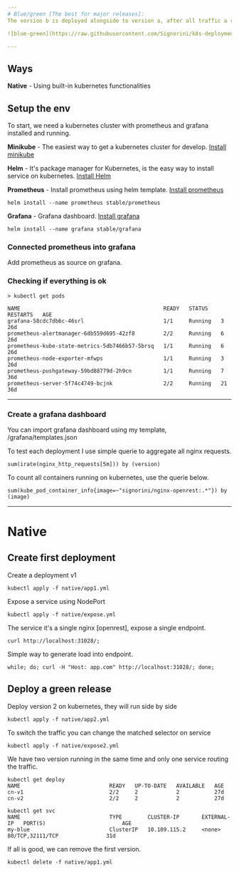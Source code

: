 ```yaml
---
# Blue/green [The best for major releases]:
The version b is deployed alongside to version a, after all traffic a requirements will be switched to new version, which is a safer deployment, you can do a test, rollback will be straightforward, concerns boil down in doubling resource utilization each time a deployment happens, and depends on how often a deploy happens this strategy can be expensive.

![blue-green](https://raw.githubusercontent.com/Signorini/k8s-deployment-strategies/master/images/blue-green-grafana.png)

---
```


##  Ways

**Native** - Using built-in kubernetes functionalities

##  Setup the env

To start, we need a kubernetes cluster with prometheus and grafana installed and running.

**Minikube** - The easiest way to get a kubernetes cluster for develop. [Install minikube](https://kubernetes.io/docs/tasks/tools/install-minikube/)

**Helm** - It's package manager for Kubernetes, is the easy way to install service on kubernetes. [Install Helm](https://helm.sh/docs/using_helm/#quickstart)

**Prometheus** - Install prometheus using helm template. [Install prometheus](https://github.com/helm/charts/tree/master/stable/prometheus)
```
helm install --name prometheus stable/prometheus
```

**Grafana** - Grafana dashboard. [Install grafana](https://github.com/helm/charts/tree/master/stable/grafana)
```
helm install --name grafana stable/grafana
```

### Connected prometheus into grafana

Add prometheus as source on grafana.

### Checking if everything is ok

```
> kubectl get pods

NAME                                             READY   STATUS    RESTARTS   AGE
grafana-58cdc7db6c-46srl                         1/1     Running   3          26d
prometheus-alertmanager-6db559d695-42zf8         2/2     Running   6          26d
prometheus-kube-state-metrics-5db7466b57-5brsq   1/1     Running   6          26d
prometheus-node-exporter-mfwps                   1/1     Running   3          26d
prometheus-pushgateway-59bd88779d-2h9cn          1/1     Running   7          36d
prometheus-server-5f74c4749-bcjnk                2/2     Running   21         36d
```

--- 

### Create a grafana dashboard

You can import grafana dashboard using my template, /grafana/templates.json

To test each deployment I use simple querie to aggregate all nginx requests.

```
sum(irate(nginx_http_requests[5m])) by (version)
```

To count all containers running on kubernetes, use the querie below.

```
sum(kube_pod_container_info{image=~"signorini/nginx-openrest:.*"}) by (image)
```

---

# Native

## Create first deployment

Create a deployment v1

```
kubectl apply -f native/app1.yml
```

Expose a service using NodePort

```
kubectl apply -f native/expose.yml
```

The service it's a single nginx [openrest], expose a single endpoint.

```
curl http://localhost:31028/;
```

Simple way to generate load into endpoint.
```
while; do; curl -H "Host: app.com" http://localhost:31028/; done;
```

## Deploy a green release

Deploy version 2 on kubernetes, they will run side by side

```
kubectl apply -f native/app2.yml
```

To switch the traffic you can change the matched selector on service
```
kubectl apply -f native/expose2.yml
```

We have two version running in the same time and only one service routing the traffic.

```
kubectl get deploy
NAME                            READY   UP-TO-DATE   AVAILABLE   AGE
cn-v1                           2/2     2            2           27d
cn-v2                           2/2     2            2           27d

kubectl get svc
NAME                            TYPE        CLUSTER-IP       EXTERNAL-IP   PORT(S)                        AGE
my-blue                         ClusterIP   10.109.115.2     <none>        80/TCP,32111/TCP               31d
```


If all is good, we can remove the first version.
```
kubectl delete -f native/app1.yml
```
